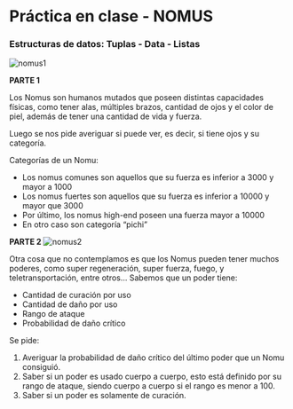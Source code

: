 # Práctica en clase - NOMUS

### Estructuras de datos: Tuplas - Data - Listas

![nomus1](https://github.com/pdepjm/2024-f-practica-nomus/assets/117084858/258c0252-b594-4d9a-99dd-545105afb5fd)


**PARTE 1**

Los Nomus son humanos mutados que poseen distintas capacidades físicas, como tener alas, múltiples brazos, cantidad de ojos y el color de piel, además de tener una cantidad de vida y fuerza.

Luego se nos pide averiguar si puede ver, es decir, si tiene ojos y su categoría.

Categorías de un Nomu:
  - Los nomus comunes son aquellos que su fuerza es inferior a 3000 y mayor a 1000
  - Los nomus fuertes son aquellos que su fuerza es inferior a 10000 y mayor que 3000
  - Por último, los nomus high-end poseen una fuerza mayor a 10000
  - En otro caso son categoría “pichi”

**PARTE 2**
![nomus2](https://github.com/pdepjm/2024-f-practica-nomus/assets/117084858/d6cd3701-83e0-499b-949f-7832623bcf06)

Otra cosa que no contemplamos es que los Nomus pueden tener muchos poderes, como super regeneración, super fuerza, fuego, y teletransportación, entre otros…
Sabemos que un poder tiene:
  - Cantidad de curación por uso
  - Cantidad de daño por uso
  - Rango de ataque
  - Probabilidad de daño crítico

Se pide:
  1) Averiguar la probabilidad de daño crítico del último poder que un Nomu consiguió.
  2) Saber si un poder es usado cuerpo a cuerpo, esto está definido por su rango de ataque, siendo cuerpo a cuerpo si el rango es menor a 100.
  3) Saber si un poder es solamente de curación.

